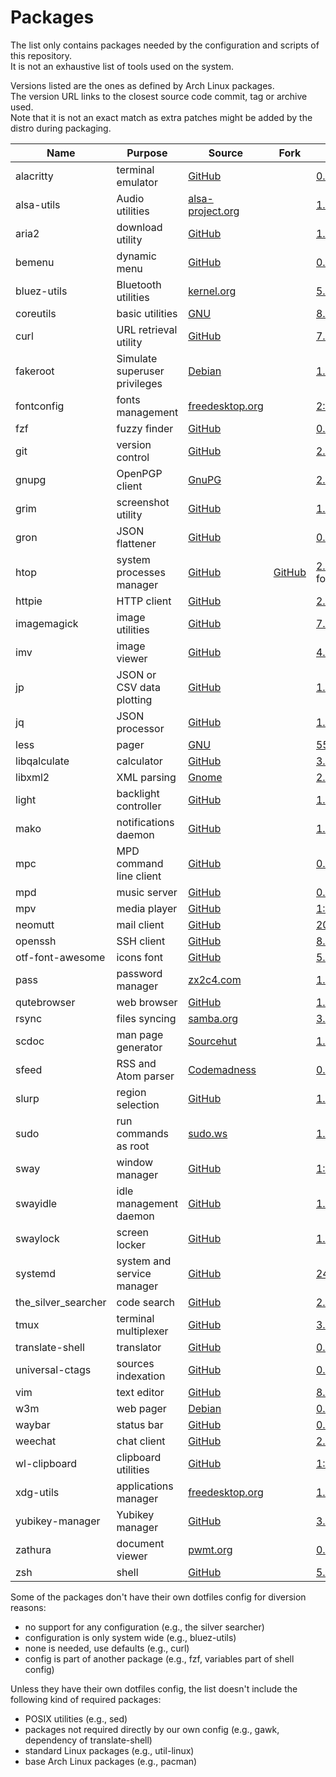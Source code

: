 # Packages

The list only contains packages needed by the configuration and scripts of this repository.  
It is not an exhaustive list of tools used on the system.

Versions listed are the ones as defined by Arch Linux packages.  
The version URL links to the closest source code commit, tag or archive used.  
Note that it is not an exact match as extra patches might be added by the distro during packaging.

| Name                   | Purpose                              | Source                                                                                 | Fork                                                                   | Version                                                                                                                     |
|------------------------|--------------------------------------|----------------------------------------------------------------------------------------|------------------------------------------------------------------------|-----------------------------------------------------------------------------------------------------------------------------|
| alacritty              | terminal emulator                    | [GitHub](https://github.com/jwilm/alacritty)                                           |                                                                        | [0.4.2](https://github.com/jwilm/alacritty/releases/tag/v0.4.2)                                                             |
| alsa-utils             | Audio utilities                      | [alsa-project.org](http://git.alsa-project.org/?p=alsa-utils.git)                      |                                                                        | [1.2.2](http://git.alsa-project.org/?p=alsa-utils.git;a=tag;h=v1.2.2)                                                       |
| aria2                  | download utility                     | [GitHub](https://github.com/aria2/aria2)                                               |                                                                        | [1.35.0](https://github.com/aria2/aria2/releases/tag/release-1.35.0)                                                        |
| bemenu                 | dynamic menu                         | [GitHub](https://github.com/Cloudef/bemenu)                                            |                                                                        | [0.3.0](https://github.com/Cloudef/bemenu/releases/tag/0.3.0)                                                               |
| bluez-utils            | Bluetooth utilities                  | [kernel.org](https://git.kernel.org/pub/scm/bluetooth/bluez.git)                       |                                                                        | [5.54](https://git.kernel.org/pub/scm/bluetooth/bluez.git/tag/?h=5.54)                                                      |
| coreutils              | basic utilities                      | [GNU](http://git.savannah.gnu.org/cgit/coreutils.git/)                                 |                                                                        | [8.32](http://git.savannah.gnu.org/cgit/coreutils.git/tag/?h=v8.32)                                                         |
| curl                   | URL retrieval utility                | [GitHub](https://github.com/curl/curl)                                                 |                                                                        | [7.69.1](https://github.com/curl/curl/releases/tag/curl-7_69_1)                                                             |
| fakeroot               | Simulate superuser privileges        | [Debian](http://debian.backend.mirrors.debian.org/debian/pool/main/f/fakeroot)         |                                                                        | [1.24](http://debian.backend.mirrors.debian.org/debian/pool/main/f/fakeroot/fakeroot_1.24.orig.tar.gz)                      |
| fontconfig             | fonts management                     | [freedesktop.org](https://cgit.freedesktop.org/fontconfig/)                            |                                                                        | [2:2.13.91+24+g75eadca](https://cgit.freedesktop.org/fontconfig/commit/?id=75eadca26648abf69497691ff0f4c7803b9ff23c)        |
| fzf                    | fuzzy finder                         | [GitHub](https://github.com/junegunn/fzf)                                              |                                                                        | [0.21.1](https://github.com/junegunn/fzf/releases/tag/0.21.1)                                                               |
| git                    | version control                      | [GitHub](https://github.com/git/git)                                                   |                                                                        | [2.26.2](https://github.com/git/git/releases/tag/v2.26.2)                                                                   |
| gnupg                  | OpenPGP client                       | [GnuPG](https://git.gnupg.org/cgi-bin/gitweb.cgi?p=gnupg.git)                          |                                                                        | [2.2.20](https://git.gnupg.org/cgi-bin/gitweb.cgi?p=gnupg.git;a=tag;h=gnupg-2.2.20)                                         |
| grim                   | screenshot utility                   | [GitHub](https://github.com/emersion/grim)                                             |                                                                        | [1.3.0](https://github.com/emersion/grim/releases/tag/v1.3.0)                                                               |
| gron                   | JSON flattener                       | [GitHub](https://github.com/tomnomnom/gron)                                            |                                                                        | [0.6.0](https://github.com/tomnomnom/gron/releases/tag/v0.6.0)                                                              |
| htop                   | system processes manager             | [GitHub](https://github.com/hishamhm/htop)                                             | [GitHub](https://github.com/KoffeinFlummi/htop-vim)                    | [2.2.0](https://github.com/hishamhm/htop/releases/tag/2.2.0) with patches from fork                                         |
| httpie                 | HTTP client                          | [GitHub](https://github.com/jakubroztocil/httpie)                                      |                                                                        | [2.1.0](https://github.com/jakubroztocil/httpie/releases/tag/2.1.0)                                                         |
| imagemagick            | image utilities                      | [GitHub](https://github.com/ImageMagick/ImageMagick)                                   |                                                                        | [7.0.10.10](https://github.com/ImageMagick/ImageMagick/releases/tag/7.0.10-10)                                              |
| imv                    | image viewer                         | [GitHub](https://github.com/eXeC64/imv)                                                |                                                                        | [4.1.0](https://github.com/eXeC64/imv/releases/tag/v4.1.0)                                                                  |
| jp                     | JSON or CSV data plotting            | [GitHub](https://github.com/sgreben/jp)                                                |                                                                        | [1.1.12](https://github.com/sgreben/jp/releases/tag/1.1.12)                                                                 |
| jq                     | JSON processor                       | [GitHub](https://github.com/stedolan/jq)                                               |                                                                        | [1.6](https://github.com/stedolan/jq/releases/tag/jq-1.6)                                                                   |
| less                   | pager                                | [GNU](http://ftp.gnu.org/gnu/less/)                                                    |                                                                        | [551](http://ftp.gnu.org/gnu/less/less-551.tar.gz)                                                                          |
| libqalculate           | calculator                           | [GitHub](https://github.com/Qalculate/libqalculate)                                    |                                                                        | [3.9.0.a](https://github.com/Qalculate/libqalculate/releases/tag/v3.9.0a)                                                   |
| libxml2                | XML parsing                          | [Gnome](https://gitlab.gnome.org/GNOME/libxml2/)                                       |                                                                        | [2.9.10](https://gitlab.gnome.org/GNOME/libxml2/tags/v2.9.10)                                                               |
| light                  | backlight controller                 | [GitHub](https://github.com/haikarainen/light)                                         |                                                                        | [1.2.2](https://github.com/haikarainen/light/releases/tag/v1.2.2)                                                           |
| mako                   | notifications daemon                 | [GitHub](https://github.com/emersion/mako)                                             |                                                                        | [1.4.1](https://github.com/emersion/mako/releases/tag/v1.4.1)                                                               |
| mpc                    | MPD command line client              | [GitHub](https://github.com/MusicPlayerDaemon/mpc)                                     |                                                                        | [0.33](https://github.com/MusicPlayerDaemon/mpc/releases/tag/v0.33)                                                         |
| mpd                    | music server                         | [GitHub](https://github.com/MusicPlayerDaemon/MPD)                                     |                                                                        | [0.21.23](https://github.com/MusicPlayerDaemon/MPD/releases/tag/v0.21.23)                                                   |
| mpv                    | media player                         | [GitHub](https://github.com/mpv-player/mpv)                                            |                                                                        | [1:0.32.0](https://github.com/mpv-player/mpv/releases/tag/v0.32.0)                                                          |
| neomutt                | mail client                          | [GitHub](https://github.com/neomutt/neomutt)                                           |                                                                        | [20200424](https://github.com/neomutt/neomutt/releases/tag/20200424)                                                        |
| openssh                | SSH client                           | [GitHub](https://github.com/openssh/openssh-portable)                                  |                                                                        | [8.2p1](https://github.com/openssh/openssh-portable/releases/tag/V_8_2_P1)                                                  |
| otf-font-awesome       | icons font                           | [GitHub](https://github.com/FortAwesome/Font-Awesome)                                  |                                                                        | [5.13.0](https://github.com/FortAwesome/Font-Awesome/releases/tag/5.13.0)                                                   |
| pass                   | password manager                     | [zx2c4.com](https://git.zx2c4.com/password-store/)                                     |                                                                        | [1.7.3](https://git.zx2c4.com/password-store/tag/?h=1.7.3)                                                                  |
| qutebrowser            | web browser                          | [GitHub](https://github.com/qutebrowser/qutebrowser)                                   |                                                                        | [1.11.0](https://github.com/qutebrowser/qutebrowser/releases/tag/v1.11.0)                                                   |
| rsync                  | files syncing                        | [samba.org](https://git.samba.org/?p=rsync.git)                                        |                                                                        | [3.1.3](https://git.samba.org/?p=rsync.git;a=tag;h=refs/tags/v3.1.3)                                                        |
| scdoc                  | man page generator                   | [Sourcehut](https://git.sr.ht/~sircmpwn/scdoc)                                         |                                                                        | [1.10.1](https://git.sr.ht/~sircmpwn/scdoc/refs/1.10.1)                                                                     |
| sfeed                  | RSS and Atom parser                  | [Codemadness](https://codemadness.org/git/sfeed)                                       |                                                                        | [0.9.13](https://codemadness.org/git/sfeed/commit/11ca310bfd7d82f65289afc884d0e57c15559fc8.html)                            |
| slurp                  | region selection                     | [GitHub](https://github.com/emersion/slurp)                                            |                                                                        | [1.2.0](https://github.com/emersion/slurp/releases/tag/v1.2.0)                                                              |
| sudo                   | run commands as root                 | [sudo.ws](https://www.sudo.ws/repos/sudo)                                              |                                                                        | [1.8.31.p1](https://www.sudo.ws/repos/sudo/rev/SUDO_1_8_31p1)                                                               |
| sway                   | window manager                       | [GitHub](https://github.com/swaywm/sway)                                               |                                                                        | [1:1.4](https://github.com/swaywm/sway/releases/tag/1.4)                                                                    |
| swayidle               | idle management daemon               | [GitHub](https://github.com/swaywm/swayidle)                                           |                                                                        | [1.6](https://github.com/swaywm/swayidle/releases/tag/1.6)                                                                  |
| swaylock               | screen locker                        | [GitHub](https://github.com/swaywm/swaylock)                                           |                                                                        | [1.5](https://github.com/swaywm/swaylock/releases/tag/1.5)                                                                  |
| systemd                | system and service manager           | [GitHub](https://github.com/systemd/systemd)                                           |                                                                        | [245.5](https://github.com/systemd/systemd-stable/releases/tag/v245.5)                                                      |
| the_silver_searcher    | code search                          | [GitHub](https://github.com/ggreer/the_silver_searcher)                                |                                                                        | [2.2.0](https://github.com/ggreer/the_silver_searcher/releases/tag/2.2.0)                                                   |
| tmux                   | terminal multiplexer                 | [GitHub](https://github.com/tmux/tmux)                                                 |                                                                        | [3.1_a](https://github.com/tmux/tmux/releases/tag/3.1a)                                                                     |
| translate-shell        | translator                           | [GitHub](https://github.com/soimort/translate-shell)                                   |                                                                        | [0.9.6.11](https://github.com/soimort/translate-shell/releases/tag/v0.9.6.11)                                               |
| universal-ctags        | sources indexation                   | [GitHub](https://github.com/universal-ctags/ctags)                                     |                                                                        | [0.r6083.2258b24b](https://github.com/universal-ctags/ctags/commit/2258b24b27962615bc609c6139870be8769f578b)                |
| vim                    | text editor                          | [GitHub](https://github.com/vim/vim)                                                   |                                                                        | [8.2.0510](https://github.com/vim/vim/releases/tag/v8.2.0510)                                                               |
| w3m                    | web pager                            | [Debian](https://salsa.debian.org/debian/w3m)                                          |                                                                        | [0.5.3.git20190105](https://salsa.debian.org/debian/w3m/commit/8e7ee747af00f1a009da42e9633203ea1f7c705e)                    |
| waybar                 | status bar                           | [GitHub](https://github.com/Alexays/Waybar)                                            |                                                                        | [0.9.2](https://github.com/Alexays/Waybar/releases/tag/0.9.2)                                                               |
| weechat                | chat client                          | [GitHub](https://github.com/weechat/weechat)                                           |                                                                        | [2.8](https://github.com/weechat/weechat/releases/tag/v2.8)                                                                 |
| wl-clipboard           | clipboard utilities                  | [GitHub](https://github.com/bugaevc/wl-clipboard)                                      |                                                                        | [1:2.0.0](https://github.com/bugaevc/wl-clipboard/releases/tag/v2.0.0)                                                      |
| xdg-utils              | applications manager                 | [freedesktop.org](https://cgit.freedesktop.org/xdg/xdg-utils/)                         |                                                                        | [1.1.3+19+g9816ebb](https://cgit.freedesktop.org/xdg/xdg-utils/commit/?id=9816ebb3e6fd9f23e993b8b7fcbd56f92d9c9197)         |
| yubikey-manager        | Yubikey manager                      | [GitHub](https://github.com/Yubico/yubikey-manager)                                    |                                                                        | [3.1.1](https://github.com/Yubico/yubikey-manager/releases/tag/yubikey-manager-3.1.1)                                       |
| zathura                | document viewer                      | [pwmt.org](https://git.pwmt.org/pwmt/zathura)                                          |                                                                        | [0.4.5](https://git.pwmt.org/pwmt/zathura/tags/0.4.5)                                                                       |
| zsh                    | shell                                | [GitHub](https://github.com/zsh-users/zsh)                                             |                                                                        | [5.8](https://github.com/zsh-users/zsh/releases/tag/zsh-5.8)                                                                |

Some of the packages don't have their own dotfiles config for diversion reasons:
- no support for any configuration (e.g., the silver searcher)
- configuration is only system wide (e.g., bluez-utils)
- none is needed, use defaults (e.g., curl)
- config is part of another package (e.g., fzf, variables part of shell config)

Unless they have their own dotfiles config, the list doesn't include the following kind of required packages:
- POSIX utilities (e.g., sed)
- packages not required directly by our own config (e.g., gawk, dependency of translate-shell)
- standard Linux packages (e.g., util-linux)
- base Arch Linux packages (e.g., pacman)
